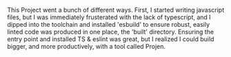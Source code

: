 This Project went a bunch of different ways. First, I started writing javascript files, but I was immediately frusterated with the lack of typescript, and I dipped into the toolchain and installed 'esbuild' to ensure robust, easily linted code was produced in one place, the 'built' directory. Ensuring the entry point and installed TS & eslint was great, but I realized I could build bigger, and more productively, with a tool called Projen.
